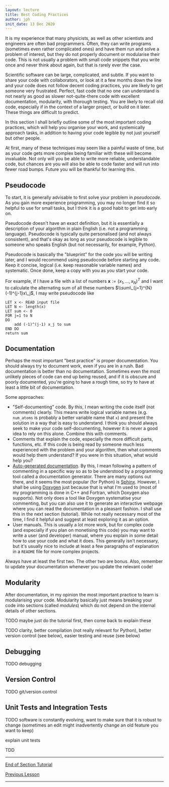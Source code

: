 ```yaml
---
layout: lecture
title: Best Coding Practices
author: jph
init_date: 13 Dec 2020
---
```


It is my experience that many physicists, as well as other scientists and engineers are often bad programmers. Often, they can write programs (sometimes even rather complicated ones) and have them run and solve a problem of interest, but they do not properly document or modularise their code. This is not usually a problem with small code snippets that you write once and never think about again, but that is rarely ever the case. 

Scientific software can be large, complicated, and subtle. If you want to share your code with collaborators, or look at it a few months down the line and your code does not follow decent coding practices, you are likely to get someone very frustrated. Perfect, fast code that no one can understand is not nearly as good as slower not-quite-there code with excellent documentation, modularity, with thorough testing. You are likely to recall old code, especially if in the context of a larger project, or build on it later. These things are difficult to predict. 

In this section I shall briefly outline some of the most important coding practices, which will help you organise your work, and systemically approach tasks, in addition to having your code legible by not just yourself but other people. 

At first, many of these techniques may seem like a painful waste of time, but as your code gets more complex being familiar with these will become invaluable. Not only will you be able to write more reliable, understandable code, but chances are you will also be able to code faster and will run into fewer road bumps. Future you will be thankful for learning this. 

## Pseudocode 

To start, it is generally advisable to first solve your problem in _pseudocode_. As you gain more experience programming, you may no longer find it so helpful to use for small tasks, but I think it is a good habit to get into early on. 

Pseudocode doesn't have an exact definition, but it is essentially a description of your algorithm in plain English (i.e. not a programming language). Pseudocode is typically quite personalised (and not always consistent), and that's okay as long as your pseudocode is legible to someone who speaks English (but not necessarily, for example, Python). 

Pseudocode is basically the "blueprint" for the code you will be writing later, and I would recommend using pseudocode before starting any code. Keep it concise, logical (i.e. keep reasonable variable names) and systematic. Once done, keep a copy with you as you start your code. 

For example, if I have a file with a list of numbers $\bm x:=(x_1,...,x_N)^T$ and I want to calculate the alternating sum of all these numbers 
$\\sum\_{j=1}^{N}(-1)^{j-1}x\_j$, 
I may write pseudocode like 
```
LET x <- READ input file
LET N <- length(x) 
LET sum <- 0
FOR j=1 to N 
DO 
    add (-1)^(j-1) x_j to sum
END DO
return sum
```

## Documentation 

Perhaps the most important "best practice" is proper documentation. You should always try to document work, even if you are in a rush. Bad documentation is better than no documentation. Sometimes even the most unlikely pieces of code can end up being reused, and if it is obscure and poorly documented, you're going to have a rough time, so try to have at least a little bit of documentation. 

Some approaches: 
- "Self-documenting" code. By this, I mean writing the code itself (not comments) clearly. This means write logical variable names (e.g. `num_atoms` is probably a better variable name that `x`) and present the solution in a way that is easy to understand. I think you should always seek to make your code self-documenting, however it is never a good idea to rely on this alone. Combine this with comments.  
- Comments that explain the code, especially the more difficult parts, functions, etc. If this code is being read by someone much less experienced with the problem and your algorithm, then what comments would help them understand? If you were in this situation, what would help you? 
- [Auto-generated documentation](https://en.wikipedia.org/wiki/Documentation_generator). By this, I mean following a pattern of commenting in a specific way so as to be understood by a programming tool called a documentation generator. There are many options out there, and it seems the most popular (for Python) is [Sphinx](https://www.sphinx-doc.org/en/master/). However, I shall be using [Doxygen](https://www.doxygen.nl/manual/docblocks.html) just because that is what I'm used to (most of my programming is done in C++ and Fortran, which Doxygen also supports). Not only does a tool like Doxygen systematise your commenting, but you can also use it to generate an interactive webpage where you can read the documentation in a pleasant fashion. I shall use this in the next section (tutorial). While not really necessary most of the time, I find it helpful and suggest at least exploring it as an option. 
- User manuals. This is usually a lot more work, but for complex code (and especially if you plan on monetising this code) you may want to write a user (and developer) manual, where you explain in some detail how to use your code and what it does. This generally isn't necessary, but it's usually nice to include at least a few paragraphs of explanation in a `README` file for more complex projects. 

Always have at least the first two. The other two are bonus. Also, remember to update your documentation whenever you update the relevant code! 

## Modularity 

After documentation, in my opinion the most important practice to learn is modularising your code. Modularity basically just means breaking your code into sections (called _modules_) which do not depend on the internal details of other sections. 

TODO maybe just do the tutorial first, then come back to explain these 

TODO 
clarity, better compilation (not really relevant for Python), better version control (see below), easier testing and reuse (see below)

## Debugging 
TODO 
debugging

## Version Control 
TODO 
git/version control 

## Unit Tests and Integration Tests 
TODO 
software is constantly evolving, want to make sure that it is robust to change (sometimes an edit might inadvertently change an old feature you want to keep)

explain unit tests 

TDD 

<hr>

[End of Section Tutorial](sec1_tut)

[Previous Lesson](sec1_2)

<hr> 


[^1]: TODO